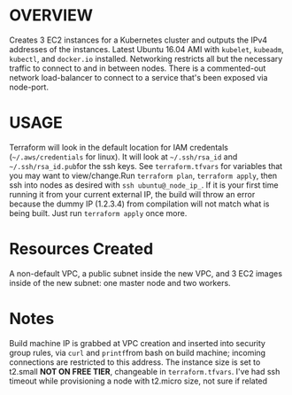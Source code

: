 
# OVERVIEW
Creates 3 EC2 instances for a Kubernetes cluster and outputs the IPv4 addresses of the instances.  Latest Ubuntu 16.04 AMI with `kubelet`, `kubeadm`, `kubectl`, and `docker.io` installed. Networking restricts all but the necessary traffic to connect to and in between nodes. There is a commented-out network load-balancer to connect to a service that's been exposed via node-port.

# USAGE
Terraform will look in the default location for IAM credentals (`~/.aws/credentials` for linux). It will look at `~/.ssh/rsa_id` and `~/.ssh/rsa_id.pub`for the ssh keys. See `terraform.tfvars` for variables that you may want to view/change.Run `terraform plan`, `terraform apply`, then ssh into nodes as desired with `ssh ubuntu@_node_ip_`. If it is your first time running it from your current external IP, the build will throw an error because the dummy IP (1.2.3.4) from compilation will not match what is being built. Just run `terraform apply` once more. 

# Resources Created
A non-default VPC, a public subnet inside the new VPC, and 3 EC2 images inside of the new subnet: one master node and two workers. 

# Notes
Build machine IP is grabbed at VPC creation and inserted into security group rules, via `curl` and `printf`from bash on build machine; incoming connections are restricted to this address. The instance size is set to t2.small **NOT ON FREE TIER**, changeable in `terraform.tfvars`. I've had ssh timeout while provisioning a node with t2.micro size, not sure if related